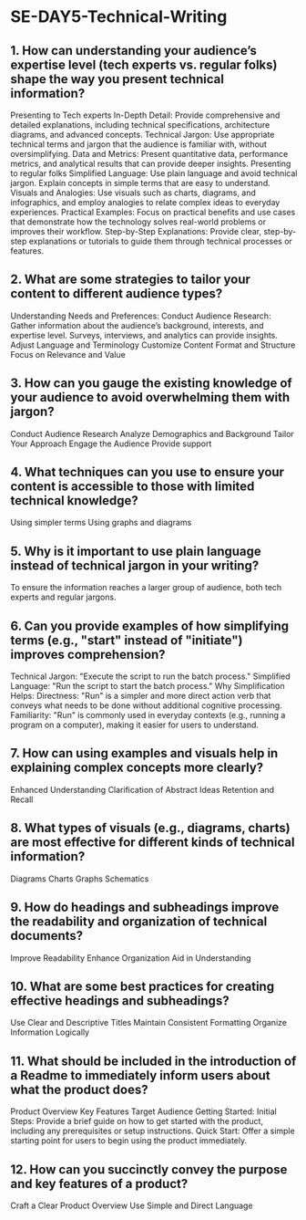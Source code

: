 # SE-DAY5-Technical-Writing
## 1. How can understanding your audience’s expertise level (tech experts vs. regular folks) shape the way you present technical information?
Presenting to Tech experts
In-Depth Detail: Provide comprehensive and detailed explanations, including technical specifications, architecture diagrams, and advanced concepts.
Technical Jargon: Use appropriate technical terms and jargon that the audience is familiar with, without oversimplifying.
Data and Metrics: Present quantitative data, performance metrics, and analytical results that can provide deeper insights.
Presenting to regular folks
Simplified Language: Use plain language and avoid technical jargon. Explain concepts in simple terms that are easy to understand.
Visuals and Analogies: Use visuals such as charts, diagrams, and infographics, and employ analogies to relate complex ideas to everyday experiences.
Practical Examples: Focus on practical benefits and use cases that demonstrate how the technology solves real-world problems or improves their workflow.
Step-by-Step Explanations: Provide clear, step-by-step explanations or tutorials to guide them through technical processes or features.

## 2. What are some strategies to tailor your content to different audience types?
Understanding Needs and Preferences: Conduct Audience Research: Gather information about the audience’s background, interests, and expertise level. Surveys, interviews, and analytics can provide insights.
Adjust Language and Terminology
Customize Content Format and Structure
Focus on Relevance and Value

## 3. How can you gauge the existing knowledge of your audience to avoid overwhelming them with jargon?
Conduct Audience Research
Analyze Demographics and Background
Tailor Your Approach
Engage the Audience
Provide support

## 4. What techniques can you use to ensure your content is accessible to those with limited technical knowledge?
Using simpler terms
Using graphs and diagrams

## 5. Why is it important to use plain language instead of technical jargon in your writing?
To ensure the information reaches a larger group of audience, both tech experts and regular jargons.

## 6. Can you provide examples of how simplifying terms (e.g., "start" instead of "initiate") improves comprehension?
Technical Jargon: "Execute the script to run the batch process."
Simplified Language: "Run the script to start the batch process."
Why Simplification Helps:
Directness: "Run" is a simpler and more direct action verb that conveys what needs to be done without additional cognitive processing.
Familiarity: "Run" is commonly used in everyday contexts (e.g., running a program on a computer), making it easier for users to understand.

## 7. How can using examples and visuals help in explaining complex concepts more clearly?
Enhanced Understanding
Clarification of Abstract Ideas
Retention and Recall

## 8. What types of visuals (e.g., diagrams, charts) are most effective for different kinds of technical information?
Diagrams
Charts
Graphs
Schematics

## 9. How do headings and subheadings improve the readability and organization of technical documents?
Improve Readability
Enhance Organization
Aid in Understanding

## 10. What are some best practices for creating effective headings and subheadings?
Use Clear and Descriptive Titles
Maintain Consistent Formatting
Organize Information Logically

## 11. What should be included in the introduction of a Readme to immediately inform users about what the product does?
Product Overview
Key Features
Target Audience
Getting Started: Initial Steps: Provide a brief guide on how to get started with the product, including any prerequisites or setup instructions.
    Quick Start: Offer a simple starting point for users to begin using the product immediately.

## 12. How can you succinctly convey the purpose and key features of a product?
Craft a Clear Product Overview
Use Simple and Direct Language
